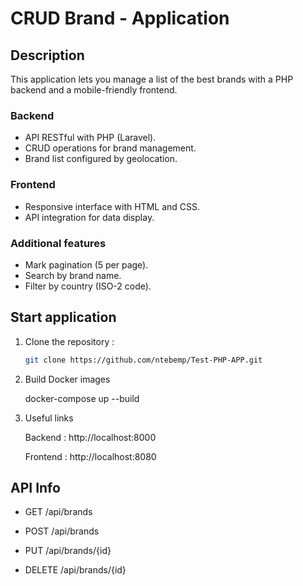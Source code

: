 # CRUD Brand - Application

## Description

This application lets you manage a list of the best brands with a PHP backend and a mobile-friendly frontend.

### Backend
- API RESTful with PHP (Laravel).
- CRUD operations for brand management.
- Brand list configured by geolocation.

### Frontend
- Responsive interface with HTML and CSS.
- API integration for data display.

### Additional features
- Mark pagination (5 per page).
- Search by brand name.
- Filter by country (ISO-2 code).

## Start application

1. Clone the repository :
   ```bash
   git clone https://github.com/ntebemp/Test-PHP-APP.git

2. Build Docker images

   docker-compose up --build 

3. Useful links

   Backend : http://localhost:8000

   Frontend : http://localhost:8080 

## API Info

- GET /api/brands

- POST /api/brands

- PUT /api/brands/{id}

- DELETE /api/brands/{id}